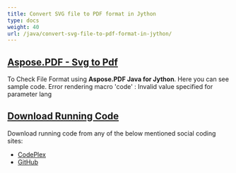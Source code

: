 ```yaml
---
title: Convert SVG file to PDF format in Jython
type: docs
weight: 40
url: /java/convert-svg-file-to-pdf-format-in-jython/
---
```


## <ins>**Aspose.PDF - Svg to Pdf**
To Check File Format using **Aspose.PDF Java for Jython**. Here you can see sample code.
Error rendering macro 'code' : Invalid value specified for parameter lang
## <ins>**Download Running Code**
Download running code from any of the below mentioned social coding sites:

- [CodePlex](https://asposepdfjavajython.codeplex.com/releases)
- [GitHub](https://github.com/aspose-pdf/Aspose.PDF-for-Java/releases)
